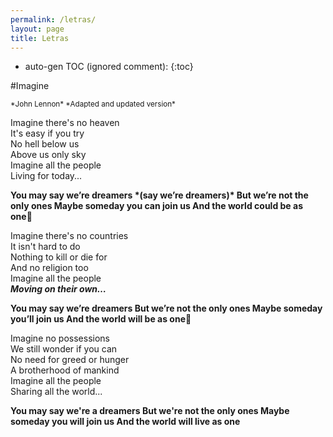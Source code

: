 ```yaml
---
permalink: /letras/
layout: page
title: Letras
---
```


* auto-gen TOC (ignored comment):
{:toc}


#Imagine

<small>
*John Lennon*  
*Adapted and updated version*  
</small>

Imagine there's no heaven  
It's easy if you try  
No hell below us  
Above us only sky  
Imagine all the people  
Living for today...  

<b>
You may say we’re dreamers *(say we’re dreamers)*  
But we’re not the only ones  
Maybe someday you can join us  
And the world could be as one  
</b>

Imagine there's no countries  
It isn't hard to do  
Nothing to kill or die for  
And no religion too  
Imagine all the people  
***Moving on their own…***  

<b>
You may say we’re dreamers  
But we’re not the only ones  
Maybe someday you’ll join us  
And the world will be as one  
</b>

Imagine no possessions  
We still wonder if you can  
No need for greed or hunger  
A brotherhood of mankind  
Imagine all the people  
Sharing all the world...  

<b>
You may say we're a dreamers  
But we're not the only ones  
Maybe someday you will join us  
And the world will live as one  
</b>
